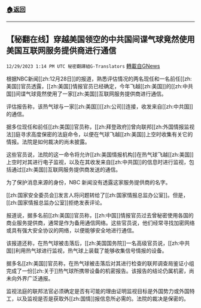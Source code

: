 ###  [:house:返回](README.md)
---


## 【秘翻在线】穿越美国领空的中共国间谍气球竟然使用美国互联网服务提供商进行通信
`12/29/2023 1:14 PM UTC 秘密翻譯組G-Translators` [轉載自GNews](https://gnews.org/articles/2164527)

根据NBC新闻[[zh:12月28日]]的报道，熟悉评估情况的两名现任和一名前任[[zh:美国]]官员透露，[[zh:美国]]情报官员已经确定，今年飞越[[zh:美国]]的[[zh:中共国]]间谍气球竟然使用了一家[[zh:美国]]互联网服务提供商进行通信。

评估报告称，该热气球与一家[[zh:美国]][[zh:公司]]连接，收发来自[[zh:中共国]]的通信。

据多位现任和前任[[zh:美国]]官员称，[[zh:拜登政府]]曾向联邦[[zh:外国情报监视法]]庭寻求高度保密的法庭命令，以便在气球飞越[[zh:美国]]上空时收集有关它的情报。法院是如何裁决的尚未披露。

这些官员说，法院的这一命令将允许[[zh:美国情报机构]]在热气球飞越[[zh:美国]]上空时对其进行电子监视，以及在其收发来自[[zh:中共国]]的信息时进行监视，包括通过[[zh:美国]]互联网服务提供商发送的通信。

为了保护消息来源的身份，NBC 新闻没有透露这家服务提供商的名字。

[[zh:国家安全委员会]]发言人将问题转给了[[zh:国家情报总监办公室]]。但是，[[zh:国家情报总监办公室]]拒绝发表评论。

报道说，据多名前[[zh:美国]]官员称，[[zh:中国]]情报官员过去曾秘密使用各国的商业服务提供商，通常是作为备用通信网络。这些官员说，他们经常寻找加密网络或具有强大安全协议的网络，以便能够安全地进行通信。

该报道还称，在热气球被击落后，[[zh:美国国务院]]一名高级官员说，[[zh:中共国]]利用热气球进行监视，热气球上装载了能够收集信号情报的设备。

据多名[[zh:美国]]官员称，在热气球被击落后对其进行检查的联邦调查局鉴证小组完成了一份[[zh:关于]]热气球所携带设备的机密报告。该报告的结论仍属机密，尚未向外界广泛通报。

监视法庭的联邦法官必须确定是否有可能的理由证明监视目标是外国势力或外国特工，以及监视是否是获取外[[zh:国情]]报信息所必需的。法院的裁决是保密的。
